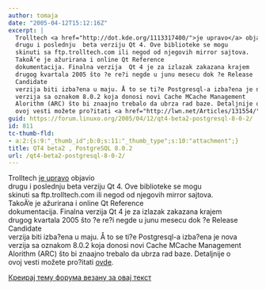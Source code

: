 ```yaml
---
author: tomaja
date: "2005-04-12T15:12:16Z"
excerpt: |
  Trolltech <a href="http://dot.kde.org/1113317400/">je upravo</a> objavio
  drugu i poslednju  beta verziju Qt 4. Ove biblioteke se mogu
  skinuti sa ftp.trolltech.com ili negod od njegovih mirror sajtova.
  TakoÄ‘e je ažurirana i online Qt Reference
  dokumentacija. Finalna verzija  Qt 4 je za izlazak zakazana krajem
  drugog kvartala 2005 što ?e re?i negde u junu mesecu dok ?e Release
  Candidate
  verzija biti izba?ena u maju. Å to se ti?e Postgresql-a izba?ena je nova
  verzija sa oznakom 8.0.2 koja donosi novi Cache MCache Management
  Alorithm (ARC) što bi znaajno trebalo da ubrza rad baze. Detaljnije o
  ovoj vesti možete pro?itati <a href="http://lwn.net/Articles/131554/">ovde</a>.
guid: https://forum.linuxo.org/2005/04/12/qt4-beta2-postgresql-8-0-2/
id: 811
tc-thumb-fld:
- a:2:{s:9:"_thumb_id";b:0;s:11:"_thumb_type";s:10:"attachment";}
title: QT4 beta2 , PostgreSQL 8.0.2
url: /qt4-beta2-postgresql-8-0-2/
---
```

Trolltech [je upravo](http://dot.kde.org/1113317400/) objavio  
drugu i poslednju beta verziju Qt 4. Ove biblioteke se mogu  
skinuti sa ftp.trolltech.com ili negod od njegovih mirror sajtova.  
TakoÄ‘e je ažurirana i online Qt Reference  
dokumentacija. Finalna verzija Qt 4 je za izlazak zakazana krajem  
drugog kvartala 2005 što ?e re?i negde u junu mesecu dok ?e Release  
Candidate  
verzija biti izba?ena u maju. Å to se ti?e Postgresql-a izba?ena je nova  
verzija sa oznakom 8.0.2 koja donosi novi Cache MCache Management  
Alorithm (ARC) što bi znaajno trebalo da ubrza rad baze. Detaljnije o  
ovoj vesti možete pro?itati [ovde](http://lwn.net/Articles/131554/).<!--break-->

[Креирај тему форума везану за овај текст](https://linuxo.org/nova-tema-na-forumu/?se_pid=811)